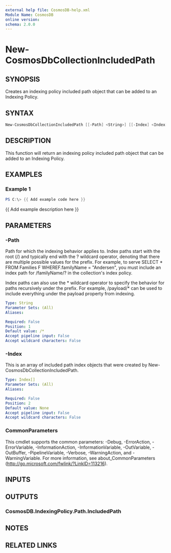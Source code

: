```yaml
---
external help file: CosmosDB-help.xml
Module Name: CosmosDB
online version:
schema: 2.0.0
---
```


# New-CosmosDbCollectionIncludedPath

## SYNOPSIS

Creates an indexing policy included path object that can be
added to an Indexing Policy.

## SYNTAX

```powershell
New-CosmosDbCollectionIncludedPath [[-Path] <String>] [[-Index] <Index[]>] [<CommonParameters>]
```

## DESCRIPTION

This function will return an indexing policy included path
object that can be added to an Indexing Policy.

## EXAMPLES

### Example 1

```powershell
PS C:\> {{ Add example code here }}
```

{{ Add example description here }}

## PARAMETERS

### -Path

Path for which the indexing behavior applies to.
Index paths start with the root (/) and typically end with the ? wildcard
operator, denoting that there are multiple possible values for the prefix.
For example, to serve
SELECT * FROM Families F WHEREF.familyName = "Andersen", you
must include an index path for /familyName/? in the collection's index policy.

Index paths can also use the * wildcard operator to specify the behavior for
paths recursively under the prefix.
For example, /payload/* can be used to include everything under the payload
property from indexing.

```yaml
Type: String
Parameter Sets: (All)
Aliases:

Required: False
Position: 1
Default value: /*
Accept pipeline input: False
Accept wildcard characters: False
```

### -Index

This is an array of included path index objects that were created by
New-CosmosDbCollectionIncludedPath.

```yaml
Type: Index[]
Parameter Sets: (All)
Aliases:

Required: False
Position: 2
Default value: None
Accept pipeline input: False
Accept wildcard characters: False
```

### CommonParameters

This cmdlet supports the common parameters: -Debug, -ErrorAction, -ErrorVariable, -InformationAction, -InformationVariable, -OutVariable, -OutBuffer, -PipelineVariable, -Verbose, -WarningAction, and -WarningVariable.
For more information, see about_CommonParameters (http://go.microsoft.com/fwlink/?LinkID=113216).

## INPUTS

## OUTPUTS

### CosmosDB.IndexingPolicy.Path.IncludedPath

## NOTES

## RELATED LINKS
